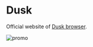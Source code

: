 # Dusk

Official website of [Dusk browser](https://www.duskbrowser.com).

![promo](https://user-images.githubusercontent.com/45407493/226142111-88de8377-d4a6-4d9e-ba55-df7e95c15ac0.png)
